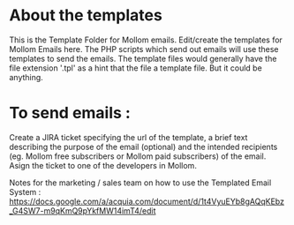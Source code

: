 About the templates
======================

This is the Template Folder for Mollom emails. Edit/create the templates for Mollom Emails here.
The PHP scripts which send out emails will use these templates to send the emails.
The template files would generally have the file extension '.tpl' as  a hint that the file a template file. But it could be anything. 

To send emails :
================
Create a JIRA ticket specifying the url of the template, a brief text describing the purpose of the email (optional) and the intended recipients (eg. Mollom free subscribers or Mollom paid subscribers) of the email. 
Asign the ticket to one of the developers in Mollom.

Notes for the marketing / sales team on how to use the Templated Email System : 
https://docs.google.com/a/acquia.com/document/d/1t4VyuEYb8gAQqKEbz_G4SW7-m9qKmQ9pYkfMW14imT4/edit
